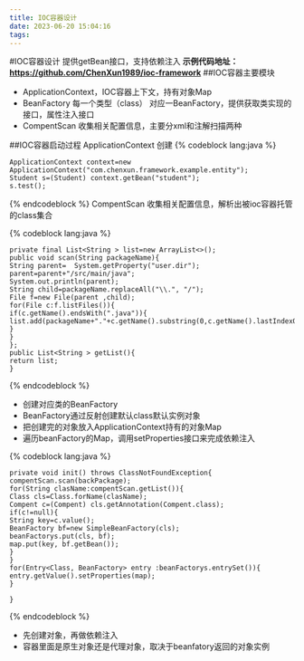 ```yaml
---
title: IOC容器设计
date: 2023-06-20 15:04:16
tags:
---
```

#IOC容器设计
提供getBean接口，支持依赖注入
**示例代码地址： https://github.com/ChenXun1989/ioc-framework**
##IOC容器主要模块
- ApplicationContext，IOC容器上下文，持有对象Map
- BeanFactory 每一个类型（class） 对应一BeanFactory，提供获取类实现的接口，属性注入接口
- CompentScan 收集相关配置信息，主要分xml和注解扫描两种

##IOC容器启动过程
ApplicationContext 创建
{% codeblock  lang:java   %}

    ApplicationContext context=new ApplicationContext("com.chenxun.framework.example.entity");
    Student s=(Student) context.getBean("student");
    s.test();

{% endcodeblock %}
CompentScan 收集相关配置信息，解析出被ioc容器托管的class集合

{% codeblock  lang:java   %}

    private final List<String > list=new ArrayList<>();	 
    public void scan(String packageName){
    String parent=	System.getProperty("user.dir");
    parent=parent+"/src/main/java";
    System.out.println(parent);
    String child=packageName.replaceAll("\\.", "/");
    File f=new File(parent ,child);
    for(File c:f.listFiles()){
    if(c.getName().endsWith(".java")){
    list.add(packageName+"."+c.getName().substring(0,c.getName().lastIndexOf(".")));
    }
    }
    };
    public List<String > getList(){
    return list;
    }

{% endcodeblock %}

- 创建对应类的BeanFactory
- BeanFactory通过反射创建默认class默认实例对象
- 把创建完的对象放入ApplicationContext持有的对象Map
- 遍历beanFactory的Map，调用setProperties接口来完成依赖注入

{% codeblock  lang:java   %}

    private void init() throws ClassNotFoundException{
    compentScan.scan(backPackage);
    for(String clasName:compentScan.getList()){
    Class cls=Class.forName(clasName);
    Compent c=(Compent) cls.getAnnotation(Compent.class);
    if(c!=null){
    String key=c.value();			
    BeanFactory bf=new SimpleBeanFactory(cls);
    beanFactorys.put(cls, bf);
    map.put(key, bf.getBean());
    }
    }
    for(Entry<Class, BeanFactory> entry :beanFactorys.entrySet()){
    entry.getValue().setProperties(map);
    }
    
    }

{% endcodeblock %}

- 先创建对象，再做依赖注入 
- 容器里面是原生对象还是代理对象，取决于beanfatory返回的对象实例

